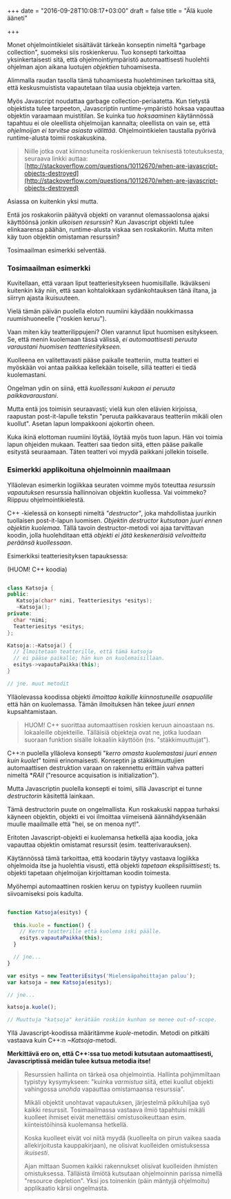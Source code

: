 +++
date = "2016-09-28T10:08:17+03:00"
draft = false
title = "Älä kuole ääneti"

+++

Monet ohjelmointikielet sisältävät tärkeän konseptin nimeltä *garbage collection", suomeksi siis roskienkeruu. Tuo konsepti tarkoittaa yksinkertaisesti sitä, että ohjelmointiympäristö automaattisesti huolehtii ohjelman ajon aikana luotujen *objektien* tuhoamisesta. 

Alimmalla raudan tasolla tämä tuhoamisesta huolehtiminen tarkoittaa sitä, että keskusmuistista vapautetaan tilaa uusia objekteja varten. 

Myös Javascript noudattaa garbage collection-periaatetta. Kun tietystä objektista tulee tarpeeton, Javascriptin runtime-ympäristö hoksaa vapauttaa objektin varaamaan muistitilan. Se kuinka tuo *hoksaaminen* käytännössä tapahtuu ei ole oleellista ohjelmoijan kannalta; oleellista on vain se, että *ohjelmoijan ei tarvitse asiasta välittää*. Ohjelmointikielen taustalla pyörivä runtime-alusta toimii roskakuskina.

> Niille jotka ovat kiinnostuneita roskienkeruun teknisestä toteutuksesta, seuraava linkki auttaa: [http://stackoverflow.com/questions/10112670/when-are-javascript-objects-destroyed](http://stackoverflow.com/questions/10112670/when-are-javascript-objects-destroyed)

Asiassa on kuitenkin yksi mutta.

Entä jos roskakoriin päätyvä objekti on varannut olemassaolonsa ajaksi käyttöönsä jonkin *ulkoisen resurssin*? Kun Javascript objekti tulee elinkaarensa päähän, runtime-alusta viskaa sen roskakoriin. Mutta miten käy tuon objektin omistaman resurssin?

Tosimaailman esimerkki selventää.

### Tosimaailman esimerkki

Kuvitellaan, että varaan liput teatteriesitykseen huomisillalle. Ikäväkseni kuitenkin käy niin, että saan kohtalokkaan sydänkohtauksen tänä iltana, ja siirryn ajasta ikuisuuteen. 

Vielä tämän päivän puolella eloton ruumiini käydään noukkimassa ruumishuoneelle ("roskien keruu").

Vaan miten käy teatterilippujeni? Olen varannut liput huomisen esitykseen. Se, että menin kuolemaan tässä välissä, *ei automaattisesti peruuta varaustani huomisen teatteriesitykseen.*

Kuolleena en valitettavasti pääse paikalle teatteriin, mutta teatteri ei myöskään voi antaa paikkaa kellekään toiselle, sillä teatteri ei tiedä kuolemastani.

Ongelman ydin on siinä, että *kuollessani kukaan ei peruuta paikkavaraustani*. 

Mutta entä jos toimisin seuraavasti; vielä kun olen elävien kirjoissa, raapustan post-it-lapulle tekstin "peruuta paikkavaraus teatteriin mikäli olen kuollut". Asetan lapun lompakkooni ajokortin oheen.

Kuka ikinä elottoman ruumiini löytää, löytää myös tuon lapun. Hän voi toimia lapun ohjeiden mukaan. Teatteri saa tiedon siitä, etten pääse paikalle esitystä seuraamaan. Täten teatteri voi myydä paikkani jollekin toiselle.

### Esimerkki applikoituna ohjelmoinnin maailmaan

Ylläolevan esimerkin logiikkaa seuraten voimme myös toteuttaa *resurssin vapautuksen* resurssia hallinnoivan objektin kuollessa. Vai voimmeko? Riippuu ohjelmointikielestä.

C++ -kielessä on konsepti nimeltä *"destructor"*, joka mahdollistaa juurikin tuollaisen post-it-lapun luomisen. *Objektin destructor kutsutaan juuri ennen objektin kuolemaa*. Tällä tavoin destructor-metodi voi ajaa tarvittavan koodin, jolla huolehditaan että *objekti ei jätä keskeneräisiä velvoitteita peräänsä kuollessaan*.

Esimerkiksi teatteriesityksen tapauksessa:

(HUOM! C++ koodia)

```cpp

class Katsoja {
public:
   Katsoja(char* nimi, Teatteriesitys *esitys); 
   ~Katsoja();
private:
  char *nimi;
  Teatteriesitys *esitys;
};

Katsoja::~Katsoja() {
  // Ilmoitetaan teatterille, että tämä katsoja
  // ei pääse paikalle; hän kun on kuolemaisillaan.
  esitys->vapautaPaikka(this);
}

// jne. muut metodit

```

Ylläolevassa koodissa objekti *ilmoittaa kaikille kiinnostuneille osapuolille* että hän on kuolemassa. Tämän ilmoituksen hän tekee *juuri ennen* kupsahtamistaan.

> HUOM! C++ suorittaa automaattisen roskien keruun ainoastaan ns. lokaaleille objekteille. Tälläisiä objekteja ovat ne, jotka luodaan suoraan funktion sisälle lokaaliin käyttöön (ns. "stäkkimuuttujat").

C++:n puolella ylläoleva konsepti "*kerro omasta kuolemastasi juuri ennen kuin kuolet*" toimii erinomaisesti. Konseptin ja stäkkimuuttujien automaattisen destruktion varaan on rakennettu erittäin vahva patteri nimeltä **RAII* ("resource acquisation is initialization").

Mutta Javascriptin puolella konsepti ei toimi, sillä Javascript ei tunne *destructorin* käsitettä lainkaan. 

Tämä destructorin puute on ongelmallista. Kun roskakuski nappaa turhaksi käyneen objektin, objekti ei voi ilmoittaa viimeisenä äännähdyksenään muulle maailmalle että "hei, se on menoa nyt!".

Eritoten Javascript-objekti ei kuolemansa hetkellä ajaa koodia, joka vapauttaa objektin omistamat resurssit (esim. teatterivarauksen).

Käytännössä tämä tarkoittaa, että koodarin täytyy vastaava logiikka ohjelmoida itse ja huolehtia visusti, että objekti *tapetaan eksplisiittisesti*; ts. objekti tapetaan ohjelmoijan kirjoittaman koodin toimesta. 

Myöhempi automaattinen roskien keruu on typistyy kuolleen ruumiin siivoamiseksi pois kadulta.

```javascript

function Katsoja(esitys) {
  
  this.kuole = function() {
    // Kerro teatterille että kuolema iski päälle.
    esitys.vapautaPaikka(this);
  }	

  // jne...
}

var esitys = new TeatteriEsitys('Mielensäpahoittajan paluu');
var katsoja = new Katsoja(esitys);

// jne...

katsoja.kuole();

// Muuttuja "katsoja" kerätään roskiin kunhan se menee out-of-scope.

```

Yllä Javascript-koodissa määritämme *kuole*-metodin. Metodi on pitkälti vastaava kuin C++:n *~Katsoja*-metodi. 

**Merkittävä ero on, että C++:ssa tuo metodi kutsutaan automaattisesti, Javascriptissä meidän tulee kutsua metodia itse!**

> Resurssien hallinta on tärkeä osa ohjelmointia. Hallinta pohjimmiltaan typistyy kysymykseen: "kuinka *varmistua* siitä, ettei kuollut objekti vahingossa *unohda* vapauttaa omistamaansa resurssia".
>
> Mikäli objektit unohtavat vapautuksen, järjestelmä pikkuhiljaa syö kaikki resurssit. Tosimaailmassa vastaava ilmiö tapahtuisi mikäli kuolleet ihmiset eivät menettäisi omistusoikeuttaan esim. kiinteistöihinsä kuolemansa hetkellä.
>
> Koska kuolleet eivät voi niitä myydä (kuolleelta on pirun vaikea saada allekirjoitusta kauppakirjaan), ne olisivat kuolleiden omistuksessa *ikuisesti*.
>
> Ajan mittaan Suomen kaikki rakennukset olisivat kuolleiden ihmisten omistuksessa. Tälläistä ilmiötä kutsutaan ohjelmoinnin parissa nimellä "resource depletion". Yksi jos toinenkin (päin mäntyjä ohjelmoitu) applikaatio kärsii ongelmasta.






